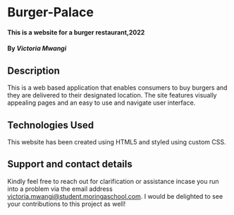 # Burger-Palace
#### This is a website for a burger restaurant,2022
#### By *Victoria Mwangi*
## Description
This is a web based application that enables consumers to buy burgers and they are delivered to their designated location. The site features visually appealing pages and an easy to use and navigate user interface.

## Technologies Used
This website has been created using HTML5 and styled using custom CSS.
## Support and contact details
Kindly feel free to reach out for clarification or assistance incase you run into a problem via the email address victoria.mwangi@student.moringaschool.com. I would be delighted to see your contributions to this project as well!
